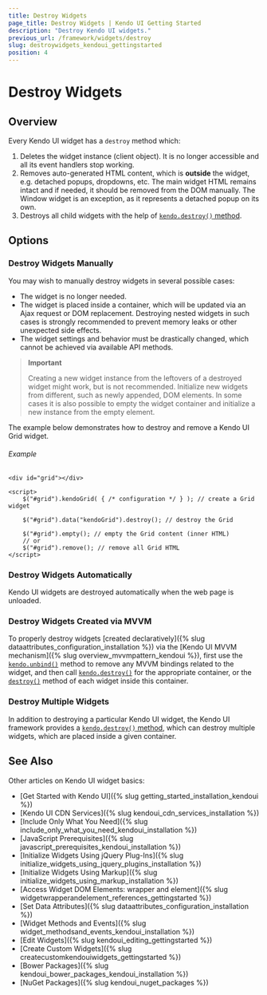 ```yaml
---
title: Destroy Widgets
page_title: Destroy Widgets | Kendo UI Getting Started
description: "Destroy Kendo UI widgets."
previous_url: /framework/widgets/destroy
slug: destroywidgets_kendoui_gettingstarted
position: 4
---
```


# Destroy Widgets

## Overview

Every Kendo UI widget has a `destroy` method which:

1. Deletes the widget instance (client object). It is no longer accessible and all its event handlers stop working.
1. Removes auto-generated HTML content, which is **outside** the widget, e.g. detached popups, dropdowns, etc. The main widget HTML remains intact and if needed, it should be removed from the DOM manually.
The Window widget is an exception, as it represents a detached popup on its own.
1. Destroys all child widgets with the help of [`kendo.destroy()` method](/api/framework/kendo#methods-destroy).

## Options

### Destroy Widgets Manually

You may wish to manually destroy widgets in several possible cases:

* The widget is no longer needed.
* The widget is placed inside a container, which will be updated via an Ajax request or DOM replacement. Destroying nested widgets in such cases is strongly recommended to prevent memory leaks or other unexpected side effects.
* The widget settings and behavior must be drastically changed, which cannot be achieved via available API methods.

> **Important**
>
> Creating a new widget instance from the leftovers of a destroyed widget might work, but is not recommended. Initialize new widgets from different, such as newly appended, DOM elements. In some cases it is also possible to empty the widget container and initialize a new instance from the empty element.

The example below demonstrates how to destroy and remove a Kendo UI Grid widget.

###### Example

	<div id="grid"></div>

	<script>
		$("#grid").kendoGrid( { /* configuration */ } ); // create a Grid widget

		$("#grid").data("kendoGrid").destroy(); // destroy the Grid

        $("#grid").empty(); // empty the Grid content (inner HTML)
        // or
        $("#grid").remove(); // remove all Grid HTML
	</script>

<!--*-->
### Destroy Widgets Automatically

Kendo UI widgets are destroyed automatically when the web page is unloaded.

### Destroy Widgets Created via MVVM

To properly destroy widgets [created declaratively]({% slug dataattributes_configuration_installation %}) via the [Kendo UI MVVM mechanism]({% slug overview_mvvmpattern_kendoui %}), first use the [`kendo.unbind()`](/api/javascript/kendo#methods-unbind) method to remove any MVVM bindings related to the widget, and then call [`kendo.destroy()`](/api/framework/kendo#methods-destroy) for the appropriate container, or the [`destroy()`](/api/javascript/ui/widget#methods-destroy) method of each widget inside this container.

### Destroy Multiple Widgets

In addition to destroying a particular Kendo UI widget, the Kendo UI framework provides a [`kendo.destroy()` method](/api/framework/kendo#methods-destroy), which can destroy multiple widgets, which are placed inside a given container.

## See Also

Other articles on Kendo UI widget basics:

* [Get Started with Kendo UI]({% slug getting_started_installation_kendoui %})
* [Kendo UI CDN Services]({% slug kendoui_cdn_services_installation %})
* [Include Only What You Need]({% slug include_only_what_you_need_kendoui_installation %})
* [JavaScript Prerequisites]({% slug javascript_prerequisites_kendoui_installation %})
* [Initialize Widgets Using jQuery Plug-Ins]({% slug initialize_widgets_using_jquery_plugins_installation %})
* [Initialize Widgets Using Markup]({% slug initialize_widgets_using_markup_installation %})
* [Access Widget DOM Elements: wrapper and element]({% slug widgetwrapperandelement_references_gettingstarted %})
* [Set Data Attributes]({% slug dataattributes_configuration_installation %})
* [Widget Methods and Events]({% slug widget_methodsand_events_kendoui_installation %})
* [Edit Widgets]({% slug kendoui_editing_gettingstarted %})
* [Create Custom Widgets]({% slug createcustomkendouiwidgets_gettingstarted %})
* [Bower Packages]({% slug kendoui_bower_packages_kendoui_installation %})
* [NuGet Packages]({% slug kendoui_nuget_packages %})

